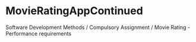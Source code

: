 # MovieRatingAppContinued
Software Development Methods / Compulsory Assignment / Movie Rating - Performance requirements

